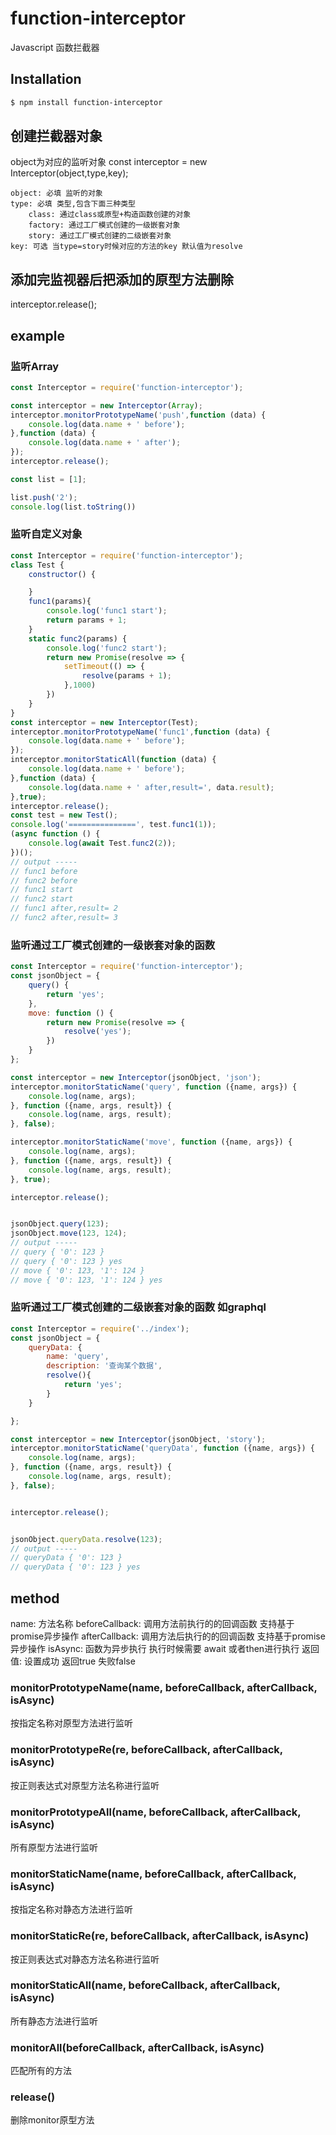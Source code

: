 # function-interceptor
Javascript 函数拦截器

## Installation

```bash
$ npm install function-interceptor
```
## 创建拦截器对象
 object为对应的监听对象
const interceptor = new Interceptor(object,type,key);
```text
object: 必填 监听的对象
type: 必填 类型,包含下面三种类型
    class: 通过class或原型+构造函数创建的对象
    factory: 通过工厂模式创建的一级嵌套对象
    story: 通过工厂模式创建的二级嵌套对象
key: 可选 当type=story时候对应的方法的key 默认值为resolve

```

## 添加完监视器后把添加的原型方法删除
interceptor.release();
 
## example

### 监听Array
```js
const Interceptor = require('function-interceptor');

const interceptor = new Interceptor(Array);
interceptor.monitorPrototypeName('push',function (data) {
	console.log(data.name + ' before');
},function (data) {
	console.log(data.name + ' after');
});
interceptor.release();

const list = [1];

list.push('2');
console.log(list.toString())
```

### 监听自定义对象
```js
const Interceptor = require('function-interceptor');
class Test {
	constructor() {

	}
	func1(params){
		console.log('func1 start');
		return params + 1;
	}
	static func2(params) {
		console.log('func2 start');
		return new Promise(resolve => {
			setTimeout(() => {
				resolve(params + 1);
			},1000)
		})
	}
}
const interceptor = new Interceptor(Test);
interceptor.monitorPrototypeName('func1',function (data) {
	console.log(data.name + ' before');
});
interceptor.monitorStaticAll(function (data) {
	console.log(data.name + ' before');
},function (data) {
	console.log(data.name + ' after,result=', data.result);
},true);
interceptor.release();
const test = new Test();
console.log('===============', test.func1(1));
(async function () {
    console.log(await Test.func2(2));
})();
// output -----
// func1 before
// func2 before
// func1 start
// func2 start
// func1 after,result= 2
// func2 after,result= 3

```

### 监听通过工厂模式创建的一级嵌套对象的函数
```js
const Interceptor = require('function-interceptor');
const jsonObject = {
    query() {
        return 'yes';
    },
    move: function () {
        return new Promise(resolve => {
            resolve('yes');
        })
    }
};

const interceptor = new Interceptor(jsonObject, 'json');
interceptor.monitorStaticName('query', function ({name, args}) {
    console.log(name, args);
}, function ({name, args, result}) {
    console.log(name, args, result);
}, false);

interceptor.monitorStaticName('move', function ({name, args}) {
    console.log(name, args);
}, function ({name, args, result}) {
    console.log(name, args, result);
}, true);

interceptor.release();


jsonObject.query(123);
jsonObject.move(123, 124);
// output -----
// query { '0': 123 }
// query { '0': 123 } yes
// move { '0': 123, '1': 124 }
// move { '0': 123, '1': 124 } yes

```
### 监听通过工厂模式创建的二级嵌套对象的函数 如graphql
```js
const Interceptor = require('../index');
const jsonObject = {
    queryData: {
        name: 'query',
        description: '查询某个数据',
        resolve(){
            return 'yes';
        }
    }

};

const interceptor = new Interceptor(jsonObject, 'story');
interceptor.monitorStaticName('queryData', function ({name, args}) {
    console.log(name, args);
}, function ({name, args, result}) {
    console.log(name, args, result);
}, false);


interceptor.release();


jsonObject.queryData.resolve(123);
// output -----
// queryData { '0': 123 }
// queryData { '0': 123 } yes


```

## method
name: 方法名称
beforeCallback: 调用方法前执行的的回调函数 支持基于promise异步操作
afterCallback: 调用方法后执行的的回调函数 支持基于promise异步操作 
isAsync: 函数为异步执行 执行时候需要 await 或者then进行执行 
返回值: 设置成功 返回true 失败false

### monitorPrototypeName(name, beforeCallback, afterCallback, isAsync) 
按指定名称对原型方法进行监听

### monitorPrototypeRe(re, beforeCallback, afterCallback, isAsync)
按正则表达式对原型方法名称进行监听 

### monitorPrototypeAll(name, beforeCallback, afterCallback, isAsync)
所有原型方法进行监听 


### monitorStaticName(name, beforeCallback, afterCallback, isAsync)
按指定名称对静态方法进行监听

### monitorStaticRe(re, beforeCallback, afterCallback, isAsync)
按正则表达式对静态方法名称进行监听 

### monitorStaticAll(name, beforeCallback, afterCallback, isAsync)
所有静态方法进行监听

### monitorAll(beforeCallback, afterCallback, isAsync)
匹配所有的方法

### release()
删除monitor原型方法